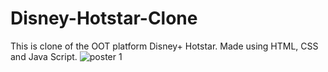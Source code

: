 # Disney-Hotstar-Clone
This is clone of the OOT platform Disney+ Hotstar.
Made using HTML, CSS and Java Script.
![poster 1](https://github.com/SudiptaPandaa/Disney-Hotstar-Clone/assets/136814605/cc8fcf92-8c4e-49a1-85d5-dee864dc9682)
